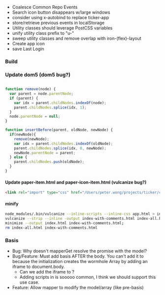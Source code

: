 - Coalesce Common Repo Events
- Search icon button disappears w/large windows
- consider using x-autobind to replace ticker-app
- store/retrieve previous events in localStorage
- Utility classes should leverage PostCSS variables
- unify utility class prefix to "u-"
- sweep utility classes and remove overlap with iron-(flex)-layout
- Create app icon
- save Last Login

### Build

### Update dom5 (dom5 bug?)

```js

function remove(node) {
  var parent = node.parentNode;
  if (parent) {
    var idx = parent.childNodes.indexOf(node);
    parent.childNodes.splice(idx, 1);
  }
  node.parentNode = null;
}

function insertBefore(parent, oldNode, newNode) {
  if(newNode){
    remove(newNode);
    var idx = parent.childNodes.indexOf(oldNode);
    parent.childNodes.splice(idx, 0, newNode);
    newNode.parentNode = parent;
  } else {
    parent.childNodes.push(oldNode);
  }
}
```

#### Update paper-item.html and paper-icon-item.html (vulcanize bug?)

```html
<link rel="import" type="css" href="/Users/peter.wong/projects/ticker/components/paper-item/paper-item-shared.css">
```

#### minify

```bash
node_modules/.bin/vulcanize --inline-scripts --inline-css app.html > index-all.html;
vulcanize --strip --inline -output index-with-comments.html index-all.html;
minimize --output index.html index-with-comments.html;
rm index-all.html index-with-comments.html
```

### Basis

- Bug: Why doesn't mapperGet resolve the promise with the model?
- Bug/Feature: Must add basis AFTER the body.  You can't add it to <head> because
  the initialization creates the wormhole Array by adding an iframe to document.body.
  - Can we add the iframe to <head>?
  - Adding scripts in <head> is sooooo common, I think we should support this use
    case.
- Feature: Allow mapper to modify the model/array (like pre-basis)
